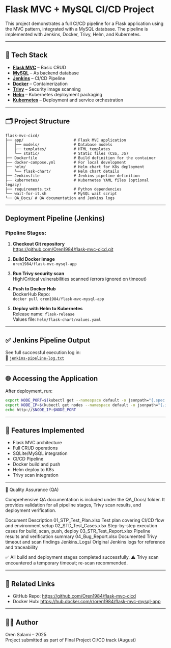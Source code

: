 # Flask MVC + MySQL CI/CD Project

This project demonstrates a full CI/CD pipeline for a Flask application using the MVC pattern, integrated with a MySQL database. The pipeline is implemented with Jenkins, Docker, Trivy, Helm, and Kubernetes.

---

## 🧱 Tech Stack

- [**Flask MVC**](https://flask.palletsprojects.com/) – Basic CRUD
- [**MySQL**](https://www.mysql.com/) – As backend database
- [**Jenkins**](https://www.jenkins.io/) – CI/CD Pipeline
- [**Docker**](https://www.docker.com/) – Containerization
- [**Trivy**](https://aquasecurity.github.io/trivy/) – Security image scanning
- [**Helm**](https://helm.sh/) – Kubernetes deployment packaging
- [**Kubernetes**](https://kubernetes.io/) – Deployment and service orchestration

---

## 🗂 Project Structure

```text
flask-mvc-cicd/
├── app/                      # Flask MVC application
│   ├── models/               # Database models
│   ├── templates/            # HTML templates
│   └── static/               # Static files (CSS, JS)
├── Dockerfile                # Build definition for the container
├── docker-compose.yml        # For local development
├── helm/                     # Helm chart for K8s deployment
│   └── flask-chart/          # Helm chart details
├── Jenkinsfile               # Jenkins pipeline definition
├── kubernetes/               # Kubernetes YAML files (optional legacy)
├── requirements.txt          # Python dependencies
└── wait-for-it.sh            # MySQL wait script
└── QA_Docs/ # QA documentation and Jenkins logs
```

---

##  Deployment Pipeline (Jenkins)

### Pipeline Stages:

1. **Checkout Git repository**  
   https://github.com/Oren1984/flask-mvc-cicd.git

2. **Build Docker image**  
   `oren1984/flask-mvc-mysql-app`

3. **Run Trivy security scan**  
   High/Critical vulnerabilities scanned (errors ignored on timeout)

4. **Push to Docker Hub**  
   DockerHub Repo:  
   `docker pull oren1984/flask-mvc-mysql-app`

5. **Deploy with Helm to Kubernetes**  
   Release name: `flask-release`  
   Values file: `helm/flask-chart/values.yaml`

---

## ✅ Jenkins Pipeline Output

See full successful execution log in:  
📄 [`jenkins-pipeline-log.txt`](jenkins-pipeline-log.txt)

---

## 🌐 Accessing the Application

After deployment, run:

```bash
export NODE_PORT=$(kubectl get --namespace default -o jsonpath="{.spec.ports[0].nodePort}" services flask-release-flask-chart)
export NODE_IP=$(kubectl get nodes --namespace default -o jsonpath="{.items[0].status.addresses[0].address}")
echo http://$NODE_IP:$NODE_PORT
```

---

## 🧪 Features Implemented

- Flask MVC architecture  
- Full CRUD operations  
- SQLite/MySQL integration  
- CI/CD Pipeline  
- Docker build and push  
- Helm deploy to K8s  
- Trivy scan integration

---

🧾 Quality Assurance (QA)

Comprehensive QA documentation is included under the QA_Docs/ folder.
It provides validation for all pipeline stages, Trivy scan results, and deployment verification.

Document	Description
01_STP_Test_Plan.xlsx	Test plan covering CI/CD flow and environment setup
02_STD_Test_Cases.xlsx	Step-by-step execution cases for build, scan, push, deploy
03_STR_Test_Report.xlsx	Pipeline results and verification summary
04_Bug_Report.xlsx	Documented Trivy timeout and scan findings
Jenkins_Logs/	Original Jenkins logs for reference and traceability

✅ All build and deployment stages completed successfully.
⚠️ Trivy scan encountered a temporary timeout; re-scan recommended.

---

## 🔗 Related Links

- GitHub Repo: https://github.com/Oren1984/flask-mvc-cicd  
- Docker Hub: https://hub.docker.com/r/oren1984/flask-mvc-mysql-app

---

## 👨‍💻 Author

Oren Salami – 2025  
Project submitted as part of Final Project CI/CD track (August)


